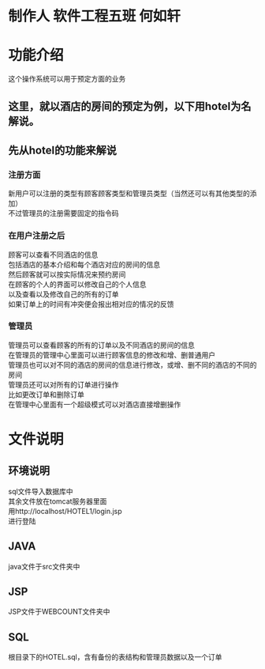 # 制作人 软件工程五班 何如轩
# 功能介绍  
这个操作系统可以用于预定方面的业务  
## 这里，就以酒店的房间的预定为例，以下用hotel为名解说。
## 先从hotel的功能来解说
### 注册方面
新用户可以注册的类型有顾客顾客类型和管理员类型（当然还可以有其他类型的添加）  
不过管理员的注册需要固定的指令码  
### 在用户注册之后
顾客可以查看不同酒店的信息  
包括酒店的基本介绍和每个酒店对应的房间的信息  
然后顾客就可以按实际情况来预约房间  
在顾客的个人的界面可以修改自己的个人信息  
以及查看以及修改自己的所有的订单  
如果订单上的时间有冲突便会报出相对应的情况的反馈  
### 管理员
管理员可以查看顾客的所有的订单以及不同酒店的房间的信息  
在管理员的管理中心里面可以进行顾客信息的修改和增、删普通用户  
管理员也可以对不同的酒店的房间的信息进行修改，或增、删不同的酒店的不同的房间  
管理员还可以对所有的订单进行操作  
比如更改订单和删除订单  
在管理中心里面有一个超级模式可以对酒店直接增删操作
# 文件说明
## 环境说明
sql文件导入数据库中  
其余文件放在tomcat服务器里面  
用http://localhost/HOTEL1/login.jsp  
进行登陆
## JAVA
java文件于src文件夹中
## JSP
JSP文件于WEBCOUNT文件夹中
## SQL
根目录下的HOTEL.sql，含有备份的表结构和管理员数据以及一个订单

